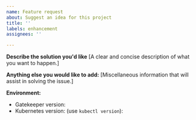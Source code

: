 ```yaml
---
name: Feature request
about: Suggest an idea for this project
title: ''
labels: enhancement
assignees: ''

---
```


**Describe the solution you'd like**
[A clear and concise description of what you want to happen.]


**Anything else you would like to add:**
[Miscellaneous information that will assist in solving the issue.]


**Environment:**

- Gatekeeper version:
- Kubernetes version: (use `kubectl version`):
